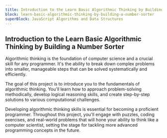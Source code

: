 ```yaml
---
title: Introduction to the Learn Basic Algorithmic Thinking by Building a Number Sorter
block: learn-basic-algorithmic-thinking-by-building-a-number-sorter
superBlock: JavaScript Algorithms and Data Structures
---
```


## Introduction to the Learn Basic Algorithmic Thinking by Building a Number Sorter

Algorithmic thinking is the foundation of computer science and a crucial skill for any programmer. It's the ability to break down complex problems into smaller, manageable steps that can be solved systematically and efficiently.

The goal of this project is to introduce you to the fundamentals of algorithmic thinking. You'll learn how to approach problem-solving methodically, develop logical reasoning skills, and create step-by-step solutions to various computational challenges.

Developing algorithmic thinking skills is essential for becoming a proficient programmer. Throughout this project, you'll engage with puzzles, coding exercises, and real-world problems that will hone your ability to think like a computer scientist, setting the stage for tackling more advanced programming concepts in the future.
